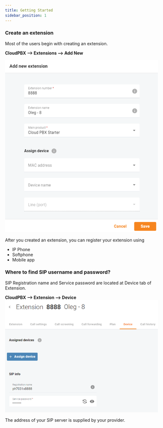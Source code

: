 ```yaml
---
title: Getting Started
sidebar_position: 1
---
```


### Create an extension
Most of the users begin with creating an extension.

**CloudPBX --> Extensions --> Add New**

![](./img/add-new-extension.png)

After you created an extension, you can register your extension using
 - IP Phone
 - Softphone
 - Mobile app


### Where to find SIP username and password?
SIP Registration name and Service password are located at Device tab of Extension.

**CloudPBX --> Extension --> Device**
![](./img/extension-device-tab.png)

The address of your SIP server is supplied by your provider.